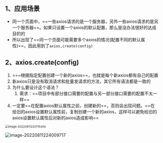 ## 1、应用场景

- 同一个页面中，==一些axios请求的是一个服务器，另外一些axios请求的是另一个服务器==。如果只设置一个axios的默认配置，那么是没办法很好的达成目的的
- 所以出现了==同一个页面可能需要多个axios的情况(配置不同的默认属性)==，因此用到了`axios,create(config)`

## 2、axios.create(config)

1. ===根据指定配置创建一个新的axios==，也就是每个新axios都有自己的配置
2. 新axios只是没有取消请求和批量发请求的方法，其它所有语法都是一致的
3. 为什么要设计这个语法？
   1. 需求：==项目中有部分接口需要的配置与另一部分接口需要的配置不太一样==
4. 一定要==在配置axios默认属性之前，创建新的==，否则会出现问题。==在给旧的axios设置默认属性前，复制创建一个新的axios，这样可以避免给旧的axios设置默认属性后对新的axios造成影响==

<img src="C:\Users\zayn\AppData\Roaming\Typora\typora-user-images\image-20220811220715454.png" alt="image-20220811220715454" style="zoom:67%;" />

![image-20220811224009717](C:\Users\zayn\AppData\Roaming\Typora\typora-user-images\image-20220811224009717.png)